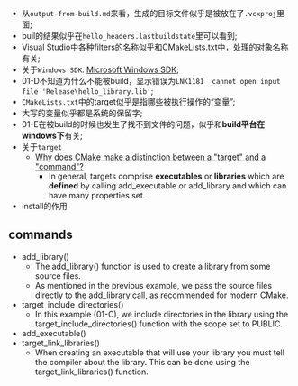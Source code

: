 - 从`output-from-build.md`来看，生成的目标文件似乎是被放在了`.vcxproj`里面;
- buil的结果似乎在`hello_headers.lastbuildstate`里可以看到;
- Visual Studio中各种filters的名称似乎和CMakeLists.txt中，处理的对象名称有关;
- 关于`Windows SDK`: [Microsoft Windows SDK](https://zh.wikipedia.org/wiki/Microsoft_Windows_SDK);
- 01-D不知道为什么不能被build，显示错误为`LNK1181	cannot open input file 'Release\hello_library.lib'`;
- `CMakeLists.txt`中的target似乎是指哪些被执行操作的“变量”;
- 大写的变量似乎都是系统的保留字;
- 01-E在被build的时候也发生了找不到文件的问题，似乎和**build平台在windows下**有关;
- 关于`target`
  - [Why does CMake make a distinction between a "target" and a "command"?](https://stackoverflow.com/questions/11971917/why-does-cmake-make-a-distinction-between-a-target-and-a-command)
    - In general, targets comprise **executables** or **libraries** which are **defined** by calling add_executable or add_library and which can have many properties set.
- install的作用

## commands
- add_library()
  - The add_library() function is used to create a library from some source files.
  - As mentioned in the previous example, we pass the source files directly to the add_library call, as recommended for modern CMake.
- target_include_directories()
  - In this example (01-C), we include directories in the library using the target_include_directories() function with the scope set to PUBLIC.
- add_executable()
- target_link_libraries()
  - When creating an executable that will use your library you must tell the compiler about the library. This can be done using the target_link_libraries() function.